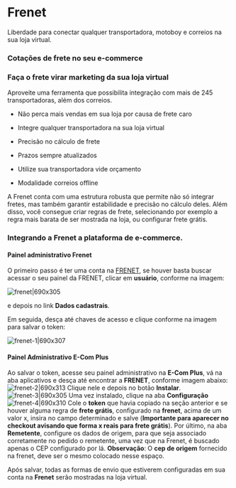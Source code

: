 # Frenet

Liberdade para conectar qualquer transportadora, motoboy e correios na sua loja virtual.


### Cotações de frete no seu e-commerce

### Faça o frete virar marketing da sua loja virtual

Aproveite uma ferramenta que possibilita integração com mais de 245 transportadoras, além dos correios.

* Não perca mais vendas em sua loja por causa de frete caro

* Integre qualquer transportadora na sua loja virtual

* Precisão no cálculo de frete

* Prazos sempre atualizados

* Utilize sua transportadora vide orçamento

* Modalidade correios offline

A Frenet conta com uma estrutura robusta que permite não só integrar fretes, mas também garantir estabilidade e precisão no cálculo deles. Além disso, você consegue criar regras de frete, selecionando por exemplo a regra mais barata de ser mostrada na loja, ou configurar frete grátis.

### Integrando a Frenet a plataforma de e-commerce.

#### Painel administrativo Frenet

O primeiro passo é ter uma conta na [FRENET](http://frenet.com.br), se houver basta buscar acessar o seu painel da FRENET, clicar em **usuário**, conforme na imagem:

![frenet|690x305](https://community.e-com.plus/uploads/default/original/2X/d/dae8d5c195bd943496300adea80b4f0fc96196ed.png)

e depois no link **Dados cadastrais**. 

Em seguida, desça até chaves de acesso e clique conforme na imagem para salvar o token:

![frenet-1|690x307](https://community.e-com.plus/uploads/default/original/2X/9/9484916929980ac23a5a5490302733917257d643.png) 

#### Painel Administrativo E-Com Plus

Ao salvar o token, acesse seu painel administrativo na **E-Com Plus**, vá na aba aplicativos e desça até encontrar a **FRENET**, conforme imagem abaixo:
![frenet-2|690x313](https://community.e-com.plus/uploads/default/original/2X/7/7a098d5a103e83ae4cffc642a5cab076d0cdd40c.png)
Clique nele e depois no botão **Instalar**.
![frenet-3|690x305](https://community.e-com.plus/uploads/default/original/2X/7/7c680f6f2110b573c1b32594d7e134a3ca7da42b.png) 
Uma vez instalado, clique na aba **Configuração**
![frenet-4|690x310](https://community.e-com.plus/uploads/default/original/2X/7/7e8d135ef7359d5e093daf3a6f8db8944c273ea9.png) 
Cole o **token** que havia copiado na seção anterior e se houver alguma regra de **frete grátis**, configurado na **frenet**, acima de um valor x, insira no campo determinado e salve (**Importante para aparecer no checkout avisando que forma x reais para frete grátis**).
Por último, na aba **Remetente**, configure os dados de origem, para que seja associado corretamente no pedido o remetente, uma vez que na Frenet, é buscado apenas o CEP configurado por lá. **Observação**: O **cep de origem** fornecido na frenet, deve ser o mesmo colocado nesse espaço.

Após salvar, todas as formas de envio que estiverem configuradas em sua conta na **Frenet** serão mostradas na loja virtual.
